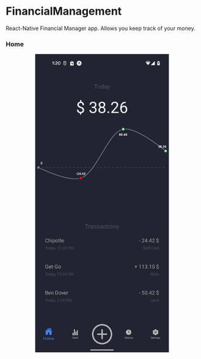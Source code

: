 # FinancialManagement
React-Native Financial Manager app. Allows you keep track of your money.

### Home

<p align="center">
  <img src="https://github.com/omonkulov/FinancialManagement/blob/main/samples/sample.png?raw=true" width="350" title="Version 1 of home">
</p>
